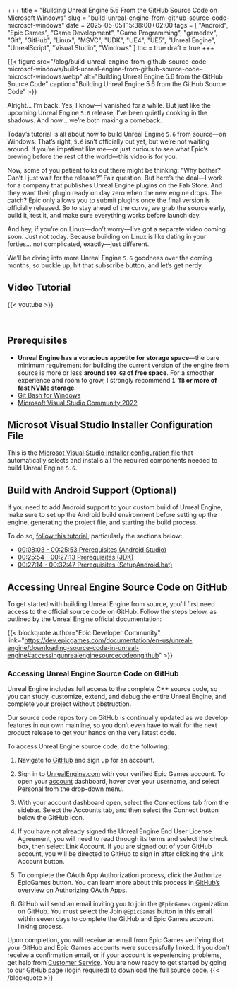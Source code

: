 +++
title = "Building Unreal Engine 5.6 From the GitHub Source Code on Microsoft Windows"
slug = "build-unreal-engine-from-github-source-code-microsof-windows"
date = 2025-05-05T15:38:00+02:00
tags = [ "Android", "Epic Games", "Game Development", "Game Programming", "gamedev", "Git", "GitHub", "Linux", "MSVC", "UDK", "UE4", "UE5", "Unreal Engine", "UnrealScript", "Visual Studio", "Windows" ]
toc = true
draft = true
+++

{{< figure src="/blog/build-unreal-engine-from-github-source-code-microsof-windows/build-unreal-engine-from-github-source-code-microsof-windows.webp" alt="Building Unreal Engine 5.6 from the GitHub Source Code" caption="Building Unreal Engine 5.6 from the GitHub Source Code" >}}

Alright... I’m back.
Yes, I know—I vanished for a while. But just like the upcoming Unreal Engine `5.6` release, I’ve been quietly cooking in the shadows. And now… we’re both making a comeback.

Today’s tutorial is all about how to build Unreal Engine `5.6` from source—on Windows. That’s right, `5.6` isn’t officially out yet, but we’re not waiting around. If you’re impatient like me—or just curious to see what Epic’s brewing before the rest of the world—this video is for you.

Now, some of you patient folks out there might be thinking:
“Why bother? Can’t I just wait for the release?”
Fair question. But here’s the deal—I work for a company that publishes Unreal Engine plugins on the Fab Store. And they want their plugin ready on day zero when the new engine drops. The catch? Epic only allows you to submit plugins once the final version is officially released. So to stay ahead of the curve, we grab the source early, build it, test it, and make sure everything works before launch day.

And hey, if you’re on Linux—don’t worry—I’ve got a separate video coming soon. Just not today. Because building on Linux is like dating in your forties… not complicated, exactly—just different.

We’ll be diving into more Unreal Engine `5.6` goodness over the coming months, so buckle up, hit that subscribe button, and let’s get nerdy.

<!--more-->

## Video Tutorial

{{< youtube  >}}

<br/>

## Prerequisites

- **Unreal Engine has a voracious appetite for storage space**—the bare minimum requirement for building the current version of the engine from source is more or less **around `500 GB` of free space**. For a smoother experience and room to grow, I strongly recommend **`1 TB` or more of fast NVMe storage**.
- [Git Bash for Windows](https://git-scm.com/downloads)
- [Microsoft Visual Studio Community 2022](https://visualstudio.microsoft.com/vs/community/)

## Microsot Visual Studio Installer Configuration File

This is the [Microsot Visual Studio Installer configuration file](visual-studio-2022.vsconfig) that automatically selects and installs all the required components needed to build Unreal Engine `5.6`.

## Build with Android Support (Optional)

If you need to add Android support to your custom build of Unreal Engine, make sure to set up the Android build environment before setting up the engine, generating the project file, and starting the build process.

To do so, [follow this tutorial](/blog/deploy-unreal-engine-projects-android-meta-quest-standalone-mode/), particularly the sections below:

- [00:08:03 - 00:25:53 Prerequisites (Android Studio)](https://www.youtube.com/watch?v=EClbEbNcl4k&t=483s)
- [00:25:54 - 00:27:13 Prerequisites (JDK)](https://www.youtube.com/watch?v=EClbEbNcl4k&t=1554s)
- [00:27:14 - 00:32:47 Prerequisites (SetupAndroid.bat)](https://www.youtube.com/watch?v=EClbEbNcl4k&t=1634s)

## Accessing Unreal Engine Source Code on GitHub

To get started with building Unreal Engine from source, you'll first need access to the official source code on GitHub. Follow the steps below, as outlined by the Unreal Engine official documentation:

{{< blockquote author="Epic Developer Community" link="https://dev.epicgames.com/documentation/en-us/unreal-engine/downloading-source-code-in-unreal-engine#accessingunrealenginesourcecodeongithub" >}}

### Accessing Unreal Engine Source Code on GitHub

Unreal Engine includes full access to the complete C++ source code, so you can study, customize, extend, and debug the entire Unreal Engine, and complete your project without obstruction.

Our source code repository on GitHub is continually updated as we develop features in our own mainline, so you don’t even have to wait for the next product release to get your hands on the very latest code.

To access Unreal Engine source code, do the following:

1. Navigate to [GitHub](https://github.com/) and sign up for an account.

2. Sign in to [UnrealEngine.com](https://www.unrealengine.com/) with your verified Epic Games account. To open your [account](https://accounts.unrealengine.com/) dashboard, hover over your username, and select Personal from the drop-down menu.

3. With your account dashboard open, select the Connections tab from the sidebar. Select the Accounts tab, and then select the Connect button below the GitHub icon.

4. If you have not already signed the Unreal Engine End User License Agreement, you will need to read through its terms and select the check box, then select Link Account. If you are signed out of your GitHub account, you will be directed to GitHub to sign in after clicking the Link Account button.

5. To complete the OAuth App Authorization process, click the Authorize EpicGames button. You can learn more about this process in [GitHub’s overview on Authorizing OAuth Apps](https://docs.github.com/en/apps/oauth-apps/using-oauth-apps/authorizing-oauth-apps).

6. GitHub will send an email inviting you to join the `@EpicGames` organization on GitHub. You must select the Join `@EpicGames` button in this email within seven days to complete the GitHub and Epic Games account linking process.

Upon completion, you will receive an email from Epic Games verifying that your GitHub and Epic Games accounts were successfully linked. If you don’t receive a confirmation email, or if your account is experiencing problems, get help from [Customer Service](https://www.epicgames.com/site/customer-service). You are now ready to get started by going to our [GitHub page](https://github.com/EpicGames/UnrealEngine) (login required) to download the full source code.
{{< /blockquote >}}